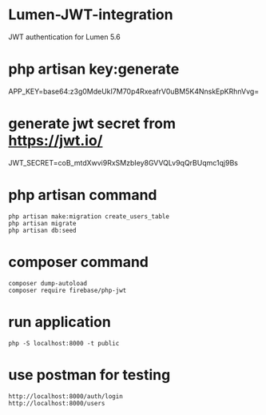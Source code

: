 # Lumen-JWT-integration
JWT authentication for Lumen 5.6

# php artisan key:generate
APP_KEY=base64:z3g0MdeUkI7M70p4RxeafrV0uBM5K4NnskEpKRhnVvg=

# generate jwt secret from https://jwt.io/
JWT_SECRET=coB_mtdXwvi9RxSMzbIey8GVVQLv9qQrBUqmc1qj9Bs

# php artisan command
	php artisan make:migration create_users_table
	php artisan migrate
	php artisan db:seed

# composer command
	composer dump-autoload
	composer require firebase/php-jwt

# run application
	php -S localhost:8000 -t public


# use postman for testing
	http://localhost:8000/auth/login
	http://localhost:8000/users
